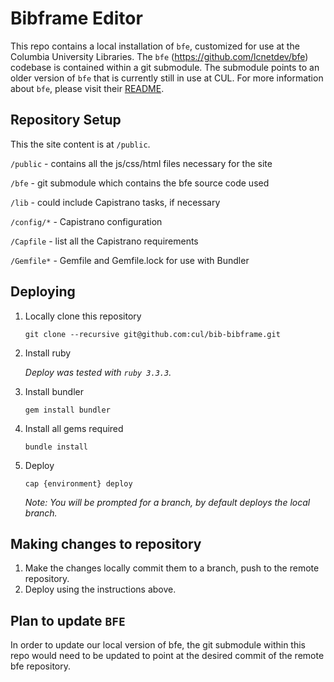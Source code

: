# Bibframe Editor
This repo contains a local installation of `bfe`, customized for use at the Columbia University Libraries. The `bfe` (https://github.com/lcnetdev/bfe) codebase is contained within a git submodule. The submodule points to an older version of `bfe` that is currently still in use at CUL. For more information about `bfe`, please visit their [README](https://github.com/lcnetdev/bfe/blob/master/README.md).

## Repository Setup
This the site content is at `/public`.

`/public`   - contains all the js/css/html files necessary for the site

`/bfe`      - git submodule which contains the bfe source code used

`/lib`      - could include Capistrano tasks, if necessary

`/config/*` - Capistrano configuration

`/Capfile`  - list all the Capistrano requirements

`/Gemfile*` - Gemfile and Gemfile.lock for use with Bundler

## Deploying
1. Locally clone this repository

   `git clone --recursive git@github.com:cul/bib-bibframe.git`
2. Install ruby

   _Deploy was tested with `ruby 3.3.3`._
3. Install bundler

   `gem install bundler`
  
4. Install all gems required
  
   `bundle install`
   
5. Deploy
   
   `cap {environment} deploy`
   
   _Note: You will be prompted for a branch, by default deploys the local branch._

## Making changes to repository
1. Make the changes locally commit them to a branch, push to the remote repository.
2. Deploy using the instructions above.

## Plan to update `BFE`
In order to update our local version of bfe, the git submodule within this repo would need to be updated to point at the desired commit of the remote bfe repository.

